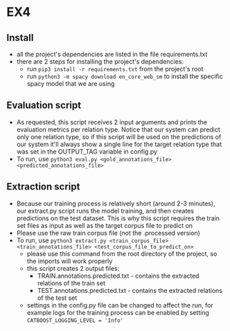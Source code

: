 # EX4

## Install
* all the project's dependencies are listed in the file requirements.txt
* there are 2 steps for installing the project's dependencies:
  * run `pip3 install -r requirements.txt` from the project's root
  * run `python3 -m spacy download en_core_web_sm` to install the specific spacy model that we are using 

## Evaluation script
* As requested, this script receives 2 input arguments and prints the evaluation metrics 
per relation type. Notice that our system can predict only one relation type, so if this
script will be used on the predictions of our system it'll always show a single line for 
the target relation type that was set in the OUTPUT_TAG variable in config.py 
* To run, use `python3 eval.py <gold_annotations_file> <predicted_annotations_file>`

## Extraction script
* Because our training process is relatively short (around 2-3 minutes), our extract.py script
runs the model training, and then creates predictions on the test dataset. This is why this
script requires the train set files as input as well as the target corpus file to predict on
* Please use the raw train corpus file (not the .processed version)
* To run, use `python3 extract.py <train_corpus_file> <train_annotations_file> <test_corpus_file_to_predict_on>`
  * please use this command from the root directory of the project, so the imports will work properly
  * this script creates 2 output files:
    * TRAIN.annotations.predicted.txt - contains the extracted relations of the train set
    * TEST.annotations.predicted.txt - contains the extracted relations of the test set
  * settings in the config.py file can be changed to affect the run, for example logs for the training process
    can be enabled by setting `CATBOOST_LOGGING_LEVEL = 'Info'`
